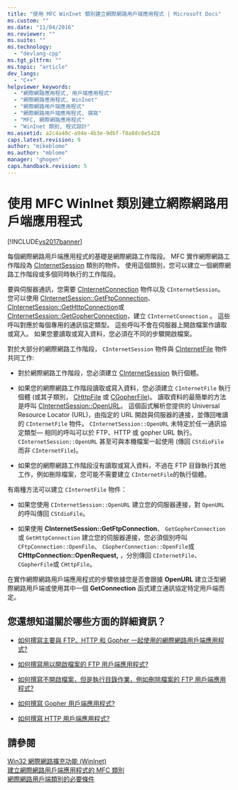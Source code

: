 ```yaml
---
title: "使用 MFC WinInet 類別建立網際網路用戶端應用程式 | Microsoft Docs"
ms.custom: ""
ms.date: "11/04/2016"
ms.reviewer: ""
ms.suite: ""
ms.technology: 
  - "devlang-cpp"
ms.tgt_pltfrm: ""
ms.topic: "article"
dev_langs: 
  - "C++"
helpviewer_keywords: 
  - "網際網路應用程式, 用戶端應用程式"
  - "網際網路應用程式, WinInet"
  - "網際網路用戶端應用程式"
  - "網際網路用戶端應用程式, 撰寫"
  - "MFC, 網際網路應用程式"
  - "WinInet 類別, 程式設計"
ms.assetid: a2c4a40c-a94e-4b3e-9dbf-f8a8dc8e5428
caps.latest.revision: 9
author: "mikeblome"
ms.author: "mblome"
manager: "ghogen"
caps.handback.revision: 5
---
```

# 使用 MFC WinInet 類別建立網際網路用戶端應用程式
[!INCLUDE[vs2017banner](../assembler/inline/includes/vs2017banner.md)]

每個網際網路用戶端應用程式的基礎是網際網路工作階段。  MFC 實作網際網路工作階段為 [CInternetSession](../mfc/reference/cinternetsession-class.md) 類別的物件。  使用這個類別，您可以建立一個網際網路工作階段或多個同時執行的工作階段。  
  
 要與伺服器通訊，您需要 [CInternetConnection](../mfc/reference/cinternetconnection-class.md) 物件以及 `CInternetSession`。  您可以使用 [CInternetSession::GetFtpConnection](../Topic/CInternetSession::GetFtpConnection.md)、 [CInternetSession::GetHttpConnection](../Topic/CInternetSession::GetHttpConnection.md)或 [CInternetSession::GetGopherConnection](../Topic/CInternetSession::GetGopherConnection.md)，建立 `CInternetConnection` 。  這些呼叫對應於每個專用的通訊協定類型。  這些呼叫不會在伺服器上開啟檔案作讀取或寫入。  如果您要讀取或寫入資料，您必須在不同的步驟開啟檔案。  
  
 對於大部分的網際網路工作階段， `CInternetSession` 物件與 [CInternetFile](../mfc/reference/cinternetfile-class.md) 物件共同工作:  
  
-   對於網際網路工作階段，您必須建立 [CInternetSession](../mfc/reference/cinternetsession-class.md) 執行個體。  
  
-   如果您的網際網路工作階段讀取或寫入資料，您必須建立 `CInternetFile` 執行個體 \(或其子類別， [CHttpFile](../mfc/reference/chttpfile-class.md) 或 [CGopherFile](../mfc/reference/cgopherfile-class.md)\)。  讀取資料的最簡單的方法是呼叫 [CInternetSession::OpenURL](../Topic/CInternetSession::OpenURL.md)。  這個函式解析您提供的 Universal Resource Locator \(URL\)，由指定的 URL 開啟與伺服器的連接，並傳回唯讀的 `CInternetFile` 物件。  `CInternetSession::OpenURL` 未特定於任一通訊協定類型— 相同的呼叫可以於 FTP、HTTP 或 gopher URL 執行。  `CInternetSession::OpenURL` 甚至可與本機檔案一起使用 \(傳回 `CStdioFile` 而非 `CInternetFile`\)。  
  
-   如果您的網際網路工作階段沒有讀取或寫入資料，不過在 FTP 目錄執行其他工作，例如刪除檔案，您可能不需要建立 `CInternetFile`的執行個體。  
  
 有兩種方法可以建立 `CInternetFile` 物件：  
  
-   如果您使用 `CInternetSession::OpenURL` 建立您的伺服器連接，對 `OpenURL` 的呼叫傳回 `CStdioFile`。  
  
-   如果使用 **CInternetSession::GetFtpConnection**、 `GetGopherConnection`或 `GetHttpConnection` 建立您的伺服器連接，您必須個別呼叫 `CFtpConnection::OpenFile`、 `CGopherConnection::OpenFile`或 **CHttpConnection::OpenRequest,** ，分別傳回 `CInternetFile`、 `CGopherFile`或 `CHttpFile`。  
  
 在實作網際網路用戶端應用程式的步驟依據您是否會跟據 **OpenURL**  建立泛型網際網路用戶端或使用其中一個 **GetConnection** 函式建立通訊協定特定用戶端而定。  
  
## 您還想知道關於哪些方面的詳細資訊？  
  
-   [如何撰寫主要與 FTP、HTTP 和 Gopher 一起使用的網際網路用戶端應用程式?](../mfc/steps-in-a-typical-internet-client-application.md)  
  
-   [如何撰寫用以開啟檔案的 FTP 用戶端應用程式?](../mfc/steps-in-a-typical-ftp-client-application.md)  
  
-   [如何撰寫不開啟檔案，但是執行目錄作業，例如刪除檔案的 FTP 用戶端應用程式?](../mfc/steps-in-a-typical-ftp-client-application-to-delete-a-file.md)  
  
-   [如何撰寫 Gopher 用戶端應用程式?](../mfc/steps-in-a-typical-gopher-client-application.md)  
  
-   [如何撰寫 HTTP 用戶端應用程式?](../mfc/steps-in-a-typical-http-client-application.md)  
  
## 請參閱  
 [Win32 網際網路擴充功能 \(WinInet\)](../mfc/win32-internet-extensions-wininet.md)   
 [建立網際網路用戶端應用程式的 MFC 類別](../mfc/mfc-classes-for-creating-internet-client-applications.md)   
 [網際網路用戶端類別的必要條件](../mfc/prerequisites-for-internet-client-classes.md)
